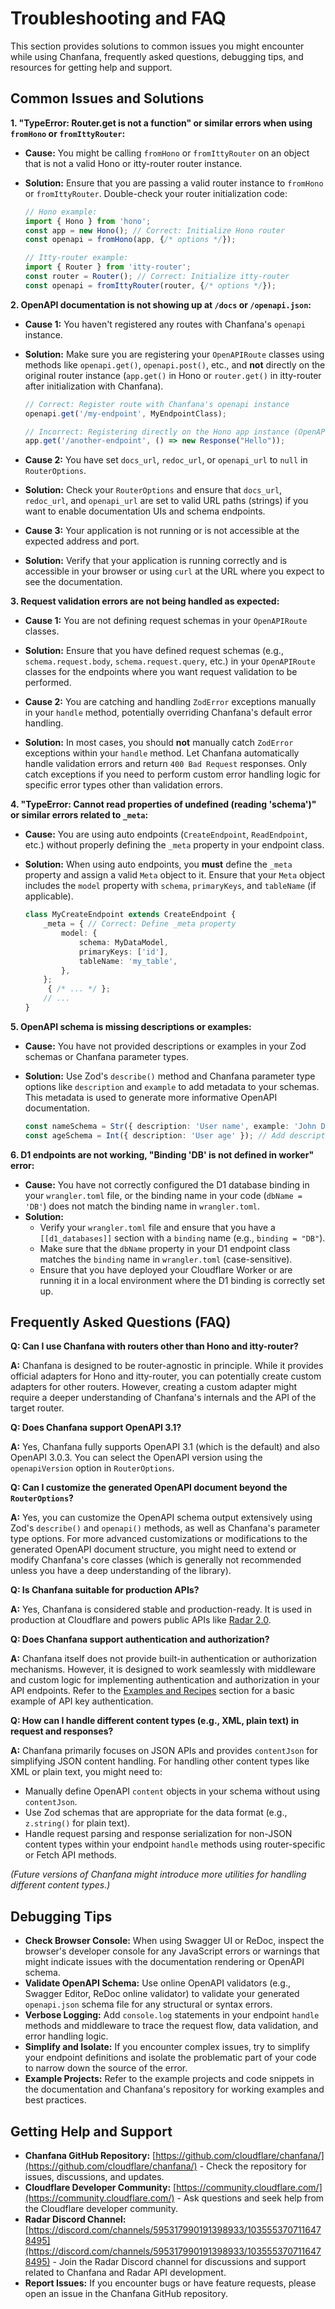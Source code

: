# Troubleshooting and FAQ

This section provides solutions to common issues you might encounter while using Chanfana, frequently asked questions, debugging tips, and resources for getting help and support.

## Common Issues and Solutions

**1. "TypeError: Router.get is not a function" or similar errors when using `fromHono` or `fromIttyRouter`:**

*   **Cause:** You might be calling `fromHono` or `fromIttyRouter` on an object that is not a valid Hono or itty-router router instance.
*   **Solution:** Ensure that you are passing a valid router instance to `fromHono` or `fromIttyRouter`. Double-check your router initialization code:

    ```typescript
    // Hono example:
    import { Hono } from 'hono';
    const app = new Hono(); // Correct: Initialize Hono router
    const openapi = fromHono(app, {/* options */});

    // Itty-router example:
    import { Router } from 'itty-router';
    const router = Router(); // Correct: Initialize itty-router
    const openapi = fromIttyRouter(router, {/* options */});
    ```

**2. OpenAPI documentation is not showing up at `/docs` or `/openapi.json`:**

*   **Cause 1:** You haven't registered any routes with Chanfana's `openapi` instance.
*   **Solution:** Make sure you are registering your `OpenAPIRoute` classes using methods like `openapi.get()`, `openapi.post()`, etc., and **not** directly on the original router instance (`app.get()` in Hono or `router.get()` in itty-router after initialization with Chanfana).

    ```typescript
    // Correct: Register route with Chanfana's openapi instance
    openapi.get('/my-endpoint', MyEndpointClass);

    // Incorrect: Registering directly on the Hono app instance (OpenAPI not enabled for this route)
    app.get('/another-endpoint', () => new Response("Hello"));
    ```

*   **Cause 2:** You have set `docs_url`, `redoc_url`, or `openapi_url` to `null` in `RouterOptions`.
*   **Solution:** Check your `RouterOptions` and ensure that `docs_url`, `redoc_url`, and `openapi_url` are set to valid URL paths (strings) if you want to enable documentation UIs and schema endpoints.

*   **Cause 3:** Your application is not running or is not accessible at the expected address and port.
*   **Solution:** Verify that your application is running correctly and is accessible in your browser or using `curl` at the URL where you expect to see the documentation.

**3. Request validation errors are not being handled as expected:**

*   **Cause 1:** You are not defining request schemas in your `OpenAPIRoute` classes.
*   **Solution:** Ensure that you have defined request schemas (e.g., `schema.request.body`, `schema.request.query`, etc.) in your `OpenAPIRoute` classes for the endpoints where you want request validation to be performed.

*   **Cause 2:** You are catching and handling `ZodError` exceptions manually in your `handle` method, potentially overriding Chanfana's default error handling.
*   **Solution:** In most cases, you should **not** manually catch `ZodError` exceptions within your `handle` method. Let Chanfana automatically handle validation errors and return `400 Bad Request` responses. Only catch exceptions if you need to perform custom error handling logic for specific error types other than validation errors.

**4. "TypeError: Cannot read properties of undefined (reading 'schema')" or similar errors related to `_meta`:**

*   **Cause:** You are using auto endpoints (`CreateEndpoint`, `ReadEndpoint`, etc.) without properly defining the `_meta` property in your endpoint class.
*   **Solution:** When using auto endpoints, you **must** define the `_meta` property and assign a valid `Meta` object to it. Ensure that your `Meta` object includes the `model` property with `schema`, `primaryKeys`, and `tableName` (if applicable).

    ```typescript
    class MyCreateEndpoint extends CreateEndpoint {
        _meta = { // Correct: Define _meta property
            model: {
                schema: MyDataModel,
                primaryKeys: ['id'],
                tableName: 'my_table',
            },
        };
         { /* ... */ };
        // ...
    }
    ```

**5. OpenAPI schema is missing descriptions or examples:**

*   **Cause:** You have not provided descriptions or examples in your Zod schemas or Chanfana parameter types.
*   **Solution:** Use Zod's `describe()` method and Chanfana parameter type options like `description` and `example` to add metadata to your schemas. This metadata is used to generate more informative OpenAPI documentation.

    ```typescript
    const nameSchema = Str({ description: 'User name', example: 'John Doe' }); // Add description and example
    const ageSchema = Int({ description: 'User age' }); // Add description
    ```

**6. D1 endpoints are not working, "Binding 'DB' is not defined in worker" error:**

*   **Cause:** You have not correctly configured the D1 database binding in your `wrangler.toml` file, or the binding name in your code (`dbName = 'DB'`) does not match the binding name in `wrangler.toml`.
*   **Solution:**
    *   Verify your `wrangler.toml` file and ensure that you have a `[[d1_databases]]` section with a `binding` name (e.g., `binding = "DB"`).
    *   Make sure that the `dbName` property in your D1 endpoint class matches the `binding` name in `wrangler.toml` (case-sensitive).
    *   Ensure that you have deployed your Cloudflare Worker or are running it in a local environment where the D1 binding is correctly set up.

## Frequently Asked Questions (FAQ)

**Q: Can I use Chanfana with routers other than Hono and itty-router?**

**A:** Chanfana is designed to be router-agnostic in principle. While it provides official adapters for Hono and itty-router, you can potentially create custom adapters for other routers. However, creating a custom adapter might require a deeper understanding of Chanfana's internals and the API of the target router.

**Q: Does Chanfana support OpenAPI 3.1?**

**A:** Yes, Chanfana fully supports OpenAPI 3.1 (which is the default) and also OpenAPI 3.0.3. You can select the OpenAPI version using the `openapiVersion` option in `RouterOptions`.

**Q: Can I customize the generated OpenAPI document beyond the `RouterOptions`?**

**A:** Yes, you can customize the OpenAPI schema output extensively using Zod's `describe()` and `openapi()` methods, as well as Chanfana's parameter type options. For more advanced customizations or modifications to the generated OpenAPI document structure, you might need to extend or modify Chanfana's core classes (which is generally not recommended unless you have a deep understanding of the library).

**Q: Is Chanfana suitable for production APIs?**

**A:** Yes, Chanfana is considered stable and production-ready. It is used in production at Cloudflare and powers public APIs like [Radar 2.0](https://developers.cloudflare.com/radar/).

**Q: Does Chanfana support authentication and authorization?**

**A:** Chanfana itself does not provide built-in authentication or authorization mechanisms. However, it is designed to work seamlessly with middleware and custom logic for implementing authentication and authorization in your API endpoints. Refer to the [Examples and Recipes](./examples-and-recipes.md) section for a basic example of API key authentication.

**Q: How can I handle different content types (e.g., XML, plain text) in request and responses?**

**A:** Chanfana primarily focuses on JSON APIs and provides `contentJson` for simplifying JSON content handling. For handling other content types like XML or plain text, you might need to:

*   Manually define OpenAPI `content` objects in your schema without using `contentJson`.
*   Use Zod schemas that are appropriate for the data format (e.g., `z.string()` for plain text).
*   Handle request parsing and response serialization for non-JSON content types within your endpoint `handle` methods using router-specific or Fetch API methods.

*(Future versions of Chanfana might introduce more utilities for handling different content types.)*

## Debugging Tips

*   **Check Browser Console:** When using Swagger UI or ReDoc, inspect the browser's developer console for any JavaScript errors or warnings that might indicate issues with the documentation rendering or OpenAPI schema.
*   **Validate OpenAPI Schema:** Use online OpenAPI validators (e.g., Swagger Editor, ReDoc online validator) to validate your generated `openapi.json` schema file for any structural or syntax errors.
*   **Verbose Logging:** Add `console.log` statements in your endpoint `handle` methods and middleware to trace the request flow, data validation, and error handling logic.
*   **Simplify and Isolate:** If you encounter complex issues, try to simplify your endpoint definitions and isolate the problematic part of your code to narrow down the source of the error.
*   **Example Projects:** Refer to the example projects and code snippets in the documentation and Chanfana's repository for working examples and best practices.

## Getting Help and Support

*   **Chanfana GitHub Repository:** [https://github.com/cloudflare/chanfana/](https://github.com/cloudflare/chanfana/) - Check the repository for issues, discussions, and updates.
*   **Cloudflare Developer Community:** [https://community.cloudflare.com/](https://community.cloudflare.com/) - Ask questions and seek help from the Cloudflare developer community.
*   **Radar Discord Channel:** [https://discord.com/channels/595317990191398933/1035553707116478495](https://discord.com/channels/595317990191398933/1035553707116478495) - Join the Radar Discord channel for discussions and support related to Chanfana and Radar API development.
*   **Report Issues:** If you encounter bugs or have feature requests, please open an issue in the Chanfana GitHub repository.

